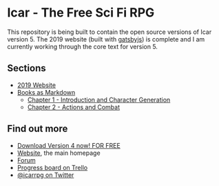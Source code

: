 # Icar - The Free Sci Fi RPG
This repository is being built to contain the open source versions of Icar version 5. The 2019 website (built with [gatsbyjs](https://www.gatsbyjs.org/)) is complete and I am currently working through the core text for version 5.

## Sections
- [2019 Website](https://github.com/brainwipe/icar/tree/master/web/gatsby2019)
- [Books as Markdown](https://github.com/brainwipe/icar/tree/master/books/core/Chapters%20as%20Markdown)
  - [Chapter 1 - Introduction and Character Generation](https://github.com/brainwipe/icar/blob/master/books/core/Chapters%20as%20Markdown/ch1-intro-chargen.md)
  - [Chapter 2 - Actions and Combat](https://github.com/brainwipe/icar/blob/master/books/core/Chapters%20as%20Markdown/ch2-combat.md)
  
## Find out more
- [Download Version 4 now! FOR FREE](https://www.drivethrurpg.com/product/133597/Icar)
- [Website](http://www.icar.co.uk), the main homepage
- [Forum](http://www.1km1kt.net/forum/viewforum.php?f=34)
- [Progress board on Trello](https://trello.com/b/46BJhlX1/icar-the-sci-fi-ttrpg-wwwicarcouk)
- [@icarrpg on Twitter](https://twitter.com/icarrpg)
